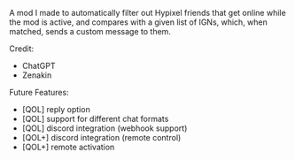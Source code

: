 A mod I made to automatically filter out Hypixel friends that get online while the mod is active, and compares with a given list of IGNs, which, when matched, sends a custom message to them.

Credit:
- ChatGPT
- Zenakin

Future Features:
- [QOL] reply option
- [QOL] support for different chat formats
- [QOL] discord integration (webhook support)
- [QOL+] discord integration (remote control)
- [QOL+] remote activation